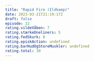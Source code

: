 ```yaml
---
title: "Rapid Fire (Ildkamp)"
date: 2023-03-21T21:19:17Z
draft: false
episode: 32
rating.vildeVåben: 7
rating.stærkeOneliners: 5
rating.fedSkurk: 8
rating.episkAction: undefined
rating.barHudOgStoreMuskler: undefined
rating.total: 30
---
```


